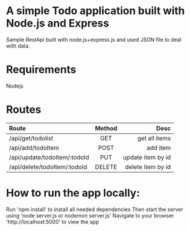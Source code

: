 # A simple Todo application built with Node.js and Express
Sample RestApi built with node.js+express.js and used JSON file to deal with data.

# Requirements
Nodejs

# Routes
| Route  | Method  | Desc | 
| :------------ |:---------------:| -----:|
| /api/get/todolist    | GET  | get all items |
|/api/add/todoItem     | POST | add item |
| /api/update/todoItem/:todoId| PUT    | update item by id |
| /api/delete/todoItem/:todoId| DELETE | delete item by id |
		
# How to run the app locally:

Run 'npm install' to install all needed dependencies
Then start the server using 'node server.js or nodemon server.js'
Navigate to your browser 'http://localhost:5000' to view the app
